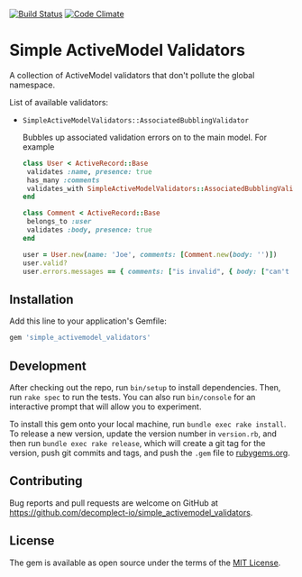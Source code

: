 [![Build Status](https://travis-ci.org/decomplect-io/simple_activemodel_validators.svg)](https://travis-ci.org/decomplect-io/simple_activemodel_validators)
[![Code Climate](https://codeclimate.com/github/decomplect-io/simple_activemodel_validators/badges/gpa.svg)](https://codeclimate.com/github/decomplect-io/simple_activemodel_validators)
# Simple ActiveModel Validators

A collection of ActiveModel validators that don't pollute the global namespace.

List of available validators:

- `SimpleActiveModelValidators::AssociatedBubblingValidator`

  Bubbles up associated validation errors on to the main model.
  For example
  ```ruby
  class User < ActiveRecord::Base
   validates :name, presence: true
   has_many :comments
   validates_with SimpleActiveModelValidators::AssociatedBubblingValidator, attributes: [:comments]
  end

  class Comment < ActiveRecord::Base
   belongs_to :user
   validates :body, presence: true
  end

  user = User.new(name: 'Joe', comments: [Comment.new(body: '')])
  user.valid?
  user.errors.messages == { comments: ["is invalid", { body: ["can't be blank"] }] }
  ```

## Installation

Add this line to your application's Gemfile:

```ruby
gem 'simple_activemodel_validators'
```

## Development

After checking out the repo, run `bin/setup` to install dependencies. Then, run `rake spec` to run the tests. You can also run `bin/console` for an interactive prompt that will allow you to experiment.

To install this gem onto your local machine, run `bundle exec rake install`. To release a new version, update the version number in `version.rb`, and then run `bundle exec rake release`, which will create a git tag for the version, push git commits and tags, and push the `.gem` file to [rubygems.org](https://rubygems.org).

## Contributing

Bug reports and pull requests are welcome on GitHub at https://github.com/decomplect-io/simple_activemodel_validators.

## License

The gem is available as open source under the terms of the [MIT License](http://opensource.org/licenses/MIT).
